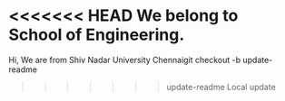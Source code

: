 <<<<<<< HEAD
We belong to School of Engineering.
=======
Hi, We are from Shiv Nadar University Chennaigit checkout -b update-readme
>>>>>>> update-readme
Local update
